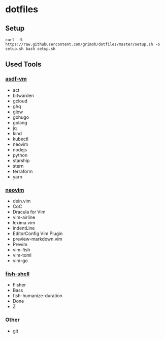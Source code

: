 # dotfiles

## Setup

```
curl -fL https://raw.githubusercontent.com/grimoh/dotfiles/master/setup.sh -o setup.sh bash setup.sh
```

## Used Tools

### [asdf-vm](https://asdf-vm.com/)

* act
* bitwarden
* gcloud
* ghq
* glow
* gohugo
* golang
* jq
* kind
* kubectl
* neovim
* nodejs
* python
* starship
* stern
* terraform
* yarn

### [neovim](https://neovim.io/)

* dein.vim
* CoC
* Dracula for Vim
* vim-airline
* lexima.vim
* indentLine
* EditorConfig Vim Plugin
* preview-markdown.vim
* Previm
* vim-fish
* vim-toml
* vim-go

### [fish-shell](http://fishshell.com/)

* Fisher
* Bass
* fish-humanize-duration
* Done
* Z

### Other

* git
